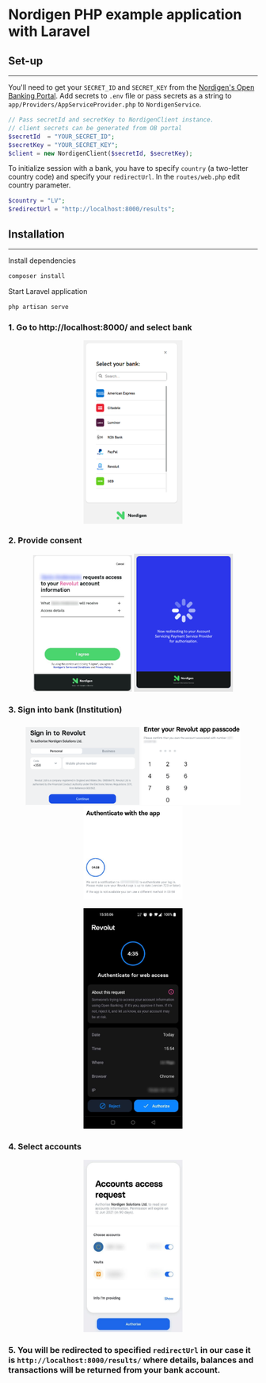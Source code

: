 # Nordigen PHP example application with Laravel

## Set-up
---
You'll need to get your `SECRET_ID` and `SECRET_KEY` from the [Nordigen's Open Banking Portal](https://ob.nordigen.com/).
Add secrets to `.env` file or pass secrets as a string to `app/Providers/AppServiceProvider.php` to `NordigenService`.

```php
// Pass secretId and secretKey to NordigenClient instance.
// client secrets can be generated from OB portal
$secretId  = "YOUR_SECRET_ID";
$secretKey = "YOUR_SECRET_KEY";
$client = new NordigenClient($secretId, $secretKey);
```

To initialize session with a bank, you have to specify `country` (a two-letter country code) and specify your `redirectUrl`.
In the `routes/web.php` edit country parameter.
```php
$country = "LV";
$redirectUrl = "http://localhost:8000/results";
```

## Installation
---
Install dependencies

```bash
composer install
```

Start Laravel application

```bash
php artisan serve
```

### 1. Go to http://localhost:8000/ and select bank
<p align="center">
    <img align="center" src="./resources/_media/f_3_select_aspsp.png" width="200" />
</p>

### 2. Provide consent
<p align="center">
  <img src="./resources/_media/f_4_ng_agreement.jpg" width="200" />
  <img src="./resources/_media/f_4.1_ng_redirect.png" width="200" />
</p>

### 3. Sign into bank (Institution)
<p align="center">
  <img src="./resources/_media/f_5_aspsps_signin.png" width="230" />
  <img src="./resources/_media/f_5.1_aspsps_signin.jpg" width="200" />
  <img src="./resources/_media/f_5.2_aspsps_signin.jpg" width="200" />
</p>

<p align="center">
  <img src="./resources/_media/f_5.3_aspsp_auth.jpg" width="200" />
</p>

### 4. Select accounts
<p align="center">
  <img src="./resources/_media/f_6_aspsp_accs.jpg" width="200" />
</p>

### 5. You will be redirected to specified `redirectUrl` in our case it is `http://localhost:8000/results/` where details, balances and transactions will be returned from your bank account.

